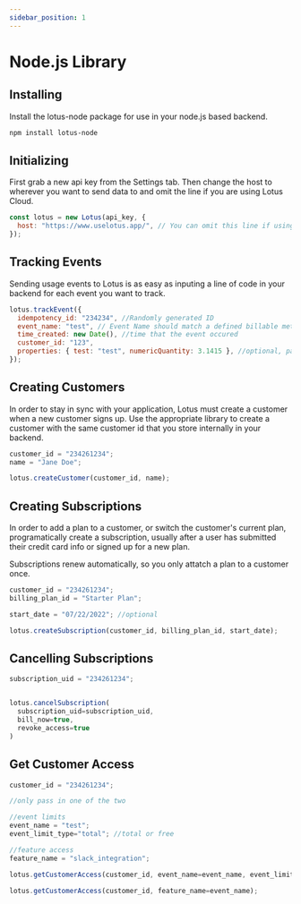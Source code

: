 ```yaml
---
sidebar_position: 1
---
```


# Node.js Library

## Installing

Install the lotus-node package for use in your node.js based backend.

```bash npm2yarn
npm install lotus-node
```

## Initializing

First grab a new api key from the Settings tab. Then change the host to wherever you want to send data to and omit the line if you are using Lotus Cloud.

```jsx
const lotus = new Lotus(api_key, {
  host: "https://www.uselotus.app/", // You can omit this line if using Lotus Cloud
});
```

## Tracking Events

Sending usage events to Lotus is as easy as inputing a line of code in your backend for each event you want to track.

```jsx
lotus.trackEvent({
  idempotency_id: "234234", //Randomly generated ID
  event_name: "test", // Event Name should match a defined billable metric
  time_created: new Date(), //time that the event occured
  customer_id: "123",
  properties: { test: "test", numericQuantity: 3.1415 }, //optional, pass in any additional properties you want to aggregate or measure
});
```

## Creating Customers

In order to stay in sync with your application, Lotus must create a customer when a new customer signs up. Use the appropriate library to create a customer with the same customer id that you store internally in your backend.

```jsx title="Create Customer"
customer_id = "234261234";
name = "Jane Doe";

lotus.createCustomer(customer_id, name);
```

## Creating Subscriptions

In order to add a plan to a customer, or switch the customer's current plan, programatically create a subscription, usually after a user has submitted their credit card info or signed up for a new plan.

Subscriptions renew automatically, so you only attatch a plan to a customer once.

```jsx title="Create Subscription"
customer_id = "234261234";
billing_plan_id = "Starter Plan";

start_date = "07/22/2022"; //optional

lotus.createSubscription(customer_id, billing_plan_id, start_date);
```

## Cancelling Subscriptions

```jsx title="Cancel Subscription"
subscription_uid = "234261234";


lotus.cancelSubscription(
  subscription_uid=subscription_uid, 
  bill_now=true,
  revoke_access=true
)
```

## Get Customer Access

```jsx title="Get Customer Access"
customer_id = "234261234";

//only pass in one of the two

//event limits
event_name = "test";
event_limit_type="total"; //total or free

//feature access
feature_name = "slack_integration";

lotus.getCustomerAccess(customer_id, event_name=event_name, event_limit_type=event_limit_type);

lotus.getCustomerAccess(customer_id, feature_name=event_name);
```